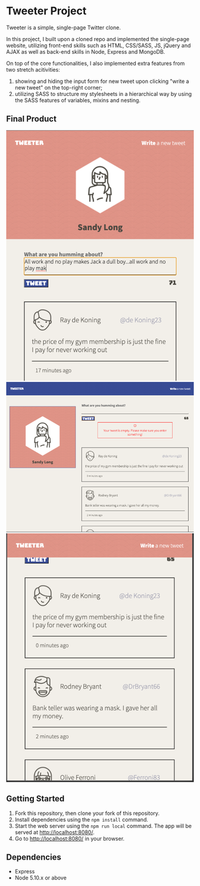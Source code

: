 # Tweeter Project

Tweeter is a simple, single-page Twitter clone.

In this project, I built upon a cloned repo and implemented the single-page website, utilizing front-end skills such as HTML, CSS/SASS, JS, jQuery and AJAX as well as back-end skills in Node, Express and MongoDB. 

On top of the core functionalities, I also implemented extra features from two stretch acitivities: 
1. showing and hiding the input form for new tweet upon clicking "write a new tweet" on the top-right corner; 
2. utilizing SASS to structure my stylesheets in a hierarchical way by using the SASS features of variables, mixins and nesting.

## Final Product

!["screenshot of new-tweet box(tablet-screen)"](https://github.com/doge33/tweeter/blob/master/docs/tweet-box.png)
!["screenshot of desktop-size screen(& error message)"](https://github.com/doge33/tweeter/blob/master/docs/desktop-screen.png)
!["screenshot of mobile-size screen"](https://github.com/doge33/tweeter/blob/master/docs/mobile-screen.png)

## Getting Started

1. Fork this repository, then clone your fork of this repository.
2. Install dependencies using the `npm install` command.
3. Start the web server using the `npm run local` command. The app will be served at <http://localhost:8080/>.
4. Go to <http://localhost:8080/> in your browser.

## Dependencies

- Express
- Node 5.10.x or above
